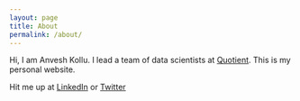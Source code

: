 ```yaml
---
layout: page
title: About
permalink: /about/
---
```


Hi, I am Anvesh Kollu. I lead a team of data scientists at [Quotient](https://quotient.com). This is my personal website.


Hit me up at [LinkedIn](https://linkedin.com/in/kanvesh) or [Twitter](https://twitter.com/decentgrad)
